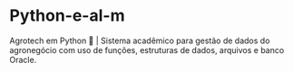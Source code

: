# Python-e-al-m
Agrotech em Python 🌱 | Sistema acadêmico para gestão de dados do agronegócio com uso de funções, estruturas de dados, arquivos e banco Oracle.

